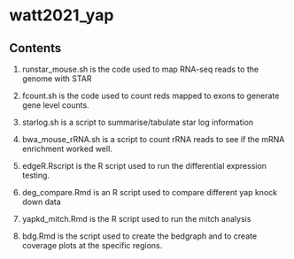 # watt2021_yap

## Contents

1. runstar_mouse.sh is the code used to map RNA-seq reads to the genome with STAR

2. fcount.sh is the code used to count reds mapped to exons to generate gene level counts.

3. starlog.sh is a script to summarise/tabulate star log information

4. bwa_mouse_rRNA.sh is a script to count rRNA reads to see if the mRNA enrichment worked well.

5. edgeR.Rscript is the R script used to run the differential expression testing.

6. deg_compare.Rmd is an R script used to compare different yap knock down data

7. yapkd_mitch.Rmd is the R script used to run the mitch analysis

8. bdg.Rmd is the script used to create the bedgraph and to create coverage plots at the specific regions.
